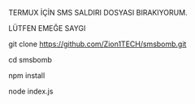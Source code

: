 TERMUX İÇİN SMS SALDIRI DOSYASI BIRAKIYORUM.

LÜTFEN EMEĞE SAYGI

git clone https://github.com/Zion1TECH/smsbomb.git

cd smsbomb

npm install

node index.js
